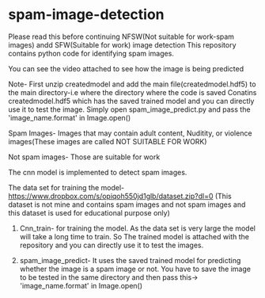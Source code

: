 # spam-image-detection
Please read this before continuing
NFSW(Not suitable for work-spam images) andd SFW(Suitable for work) image detection
This repository contains python code for identifying spam images.

You can see the video attached to see how the image is being predicted

Note- First unzip createdmodel and add the main file(createdmodel.hdf5) to the main directory-i.e where the directory where the code is saved
Conatins createdmodel.hdf5 which has the saved trained model and you can directly use it to test the image. Simply open spam_image_predict.py and pass the 'image_name.format' in Image.open()

Spam Images- Images that may contain adult content, Nuditity, or violence images(These images are called NOT SUITABLE FOR WORK)

Not spam images- Those are suitable for work

The cnn model is implemented to detect spam images.

The data set for training the model- https://www.dropbox.com/s/opiqoh550jd1glb/dataset.zip?dl=0 (This dataset is not mine and contains spam images and not spam images and this dataset is used for educational purpose only)

1) Cnn_train- for training the model. As the data set is very large the model will take a long time to train. So The trained model is attached with the repository and you can directly use it to test the images.

2) spam_image_predict- It uses the saved trained model for predicting whether the image is a spam image or not. You have to save the image to be tested in the same directory and then pass this-> 'image_name.format' in Image.open()
